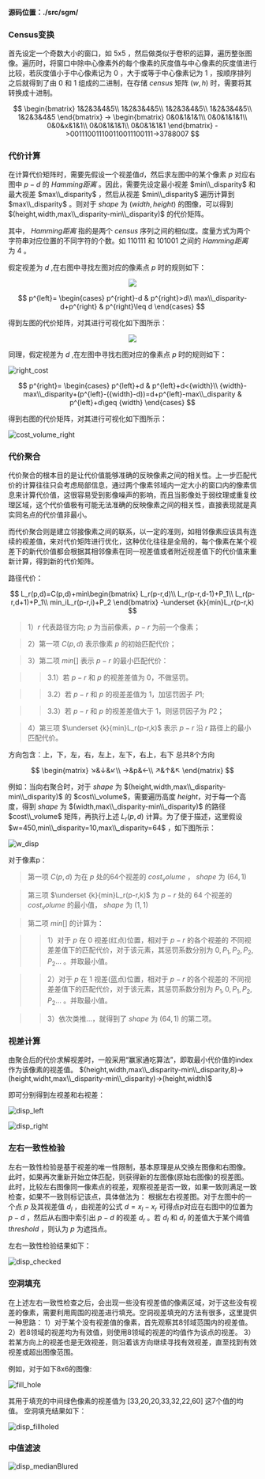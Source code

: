 #### 源码位置：./src/sgm/

### Census变换

首先设定一个奇数大小的窗口，如 5x5 ，然后做类似于卷积的运算，遍历整张图像。遍历时，将窗口中除中心像素外的每个像素的灰度值与中心像素的灰度值进行比较，若灰度值小于中心像素记为 $0$ ，大于或等于中心像素记为 $1$ ，按顺序排列之后就得到了由 $0$ 和 $1$ 组成的二进制，在存储 $census$ 矩阵 $(w,h)$ 时，需要将其转换成十进制。

$$
\begin{bmatrix}
    1&2&3&4&5\\
    1&2&3&4&5\\
    1&2&3&4&5\\
    1&2&3&4&5\\
    1&2&3&4&5
\end{bmatrix}
->
\begin{bmatrix}
    0&0&1&1&1\\
    0&0&1&1&1\\
    0&0&x&1&1\\
    0&0&1&1&1\\
    0&0&1&1&1
\end{bmatrix}
->001110011100110011100111->3788007
$$

### 代价计算

在计算代价矩阵时，需要先假设一个视差值$d$，然后求左图中的某个像素 $p$ 对应右图中 $p-d$ 的 $Hamming距离$ 。因此，需要先设定最小视差 $min\\_disparity$ 和最大视差 $max\\_disparity$ ，然后从视差 $min\\_disparity$ 遍历计算到 $max\\_disparity$ 。则对于 $shape$ 为 $(width,height)$ 的图像，可以得到 $(height,width,max\\_disparity-min\\_disparity)$ 的代价矩阵。

其中， $Hamming距离$ 指的是两个 $census$ 序列之间的相似度。度量方式为两个字符串对应位置的不同字符的个数。如 $110111$ 和 $101001$ 之间的 $Hamming距离$ 为 $4$ 。

假定视差为 $d$ ,在右图中寻找左图对应的像素点 $p$ 时的规则如下：

<div align=center>
<img src="../assets/left_cost.png"> 
</div>


$$
p^{left}=
\begin{cases}
    p^{right}-d & p^{right}>d\\
    max\\_disparity-d+p^{right} & p^{right}\leq d
\end{cases}
$$

得到左图的代价矩阵，对其进行可视化如下图所示：

<div align=center>
<img src="../output/demo/cost_volume_left.png"> 
</div>

同理，假定视差为 $d$ ,在左图中寻找右图对应的像素点 $p$ 时的规则如下：

![right_cost](/assets/right_cost.png)



$$
p^{right}=
\begin{cases}
    p^{left}+d & p^{left}+d<{width}\\
    {width}-max\\_disparity+(p^{left}-({width}-d))=d+p^{left}-max\\_disparity & p^{left}+d\geq {width}
\end{cases}
$$


得到右图的代价矩阵，对其进行可视化如下图所示：

![cost_volume_right](../output/demo/cost_volume_right.png)

### 代价聚合

代价聚合的根本目的是让代价值能够准确的反映像素之间的相关性。上一步匹配代价的计算往往只会考虑局部信息，通过两个像素邻域内一定大小的窗口内的像素信息来计算代价值，这很容易受到影像噪声的影响，而且当影像处于弱纹理或重复纹理区域，这个代价值极有可能无法准确的反映像素之间的相关性，直接表现就是真实同名点的代价值非最小。

而代价聚合则是建立邻接像素之间的联系，以一定的准则，如相邻像素应该具有连续的视差值，来对代价矩阵进行优化，这种优化往往是全局的，每个像素在某个视差下的新代价值都会根据其相邻像素在同一视差值或者附近视差值下的代价值来重新计算，得到新的代价矩阵。

路径代价：

$$
L_r(p,d)=C(p,d)+min\begin{bmatrix}
    L_r(p-r,d)\\
    L_r(p-r,d-1)+P_1\\
    L_r(p-r,d+1)+P_1\\
    min_iL_r(p-r,i)+P_2
\end{bmatrix}
-\underset {k}{min}L_r(p-r,k)
$$

>1）$r$ 代表路径方向; $p$ 为当前像素，$p−r$ 为前一个像素；

>2）第一项 $C(p,d)$ 表示像素 $p$ 的初始匹配代价；

>3）第二项 $min[]$ 表示 $p−r$ 的最小匹配代价：

>>3.1）若 $p−r$ 和 $p$ 的视差差值为 0，不做惩罚。

>>3.2）若 $p−r$ 和 $p$ 的视差差值为 1，加惩罚因子 $P1$;

>>3.3）若 $p−r$ 和 $p$ 的视差差值大于 1，则惩罚因子为 $P2$；


>4）第三项 $\underset {k}{min}L_r(p-r,k)$ 表示 $p−r$ 沿 $r$ 路径上的最小匹配代价。

方向包含：上，下，左，右，左上，左下，右上，右下 总共8个方向

$$
\begin{matrix}
    ↘&↓&↙\\
    →&p&←\\
    ↗&↑&↖
\end{matrix}
$$

例如：当向右聚合时，对于 $shape$ 为 $(height,width,max\\_disparity-min\\_disparity)$ 的 $cost\\_volume$，需要遍历高度 $height$，对于每一个高度，得到 $shape$ 为 $(width,max\\_disparity-min\\_disparity)$ 的路径 $cost\\_volume$ 矩阵，再执行上述 $L_r(p,d)$ 计算。为了便于描述，这里假设 $w=450,min\\_disparity=10,max\\_disparity=64$ ，如下图所示：

![w_disp](../assets/w_disp.png)

对于像素p：

>第一项 $C(p,d)$ 为在 $p$ 处的64个视差的 $cost_volume$ ， $shape$ 为 $(64,1)$

>第三项 $\underset {k}{min}L_r(p-r,k)$ 为 $p-r$ 处的 $64$ 个视差的 $cost_volume$ 的最小值， $shape$ 为 $(1,1)$

>第二项 $min[]$ 的计算为：

>>1）对于 $p$ 在 $0$ 视差(红点)位置，相对于 $p-r$ 的各个视差的 不同视差差值下的匹配代价，对于该元素，其惩罚系数分别为 $0,P_1,P_2,P_2,P_2...$ 。并取最小值。

>>2）对于 $p$ 在 $1$ 视差(蓝点)位置，相对于 $p-r$ 的各个视差的 不同视差差值下的匹配代价，对于该元素，其惩罚系数分别为 $P_1,0,P_1,P_2,P_2...$ 。并取最小值。

>>3）依次类推...，就得到了 $shape$ 为 $(64,1)$ 的第二项。


### 视差计算
由聚合后的代价求解视差时，一般采用“赢家通吃算法”，即取最小代价值的index作为该像素的视差值。
 $(height,width,max\\_disparity-min\\_disparity,8)->(height,widht,max\\_disparity-min\\_disparity)->(height,width)$

即可分别得到左视差和右视差：

![disp_left](/output/demo/disp_left.png)

![disp_right](/output/demo/disp_right.png)

### 左右一致性检验
左右一致性检验是基于视差的唯一性限制，基本原理是从交换左图像和右图像。 此时，如果再次重新开始立体匹配，则获得新的左图像(原始右图像)的视差图。 此时，比较左右图像同一像素点的视差，观察视差是否一致，如果一致则满足一致检查，如果不一致则标记该点，具体做法为：
根据左右视差图。对于左图中的一个点 $p$ 及其视差值 $d_l$ ，由视差的公式 $d = x_l - x_r$ 可得点p对应在右图中的位置为 $p-d$ ，然后从右图中索引出 $p-d$ 的视差 $d_r$ 。若 $d_l$ 和 $d_r$ 的差值大于某个阈值 $threshold$ ，则认为 $p$ 为遮挡点。

左右一致性检验结果如下：

![disp_checked](/output/demo/disp_checked.png)

### 空洞填充
在上述左右一致性检查之后，会出现一些没有视差值的像素区域，对于这些没有视差的像素，需要利用周围的视差进行填充。空洞视差填充的方法有很多，这里提供一种思路：
1）对于某个没有视差值的像素，首先观察其8邻域范围内的视差值。
2）若8领域的视差均为有效值，则使用8领域的视差的均值作为该点的视差。
3）若某方向上的视差也是无效视差，则沿着该方向继续寻找有效视差，直至找到有效视差或超出图像范围。

例如，对于如下8x6的图像:

![fill_hole](/assets/fill_hole.png)

其用于填充的中间绿色像素的视差值为 [33,20,20,33,32,22,60] 这7个值的均值。
空洞填充结果如下：

![disp_fillholed](/output/demo/disp_fillholed.png)

### 中值滤波

![disp_medianBlured](/output/demo/disp_medianBlured.png)
